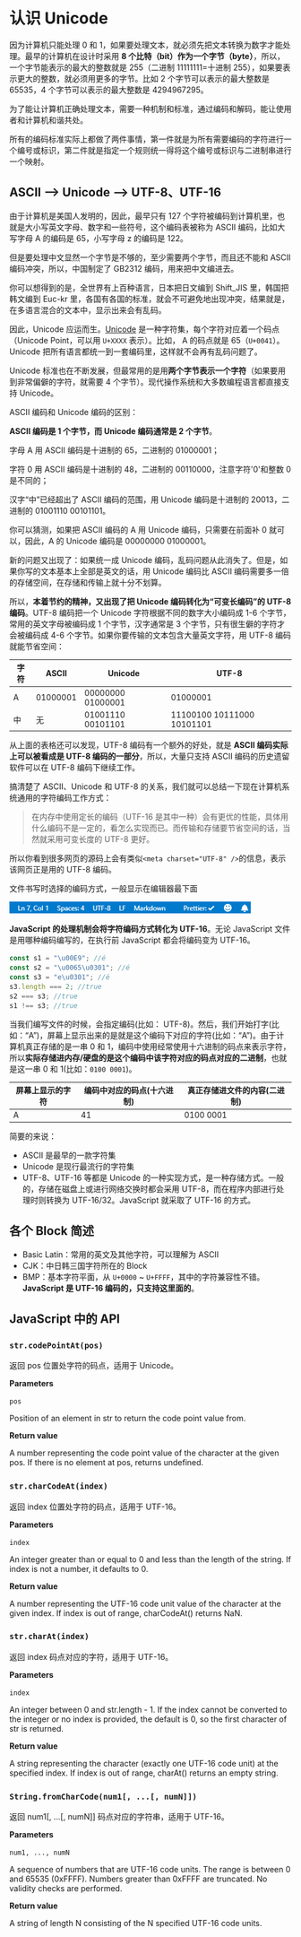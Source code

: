 # 认识 Unicode

因为计算机只能处理 0 和 1，如果要处理文本，就必须先把文本转换为数字才能处理。最早的计算机在设计时采用 **8 个比特（bit）作为一个字节（byte）**，所以，一个字节能表示的最大的整数就是 255（二进制 11111111=十进制 255），如果要表示更大的整数，就必须用更多的字节。比如 2 个字节可以表示的最大整数是 65535，4 个字节可以表示的最大整数是 4294967295。

为了能让计算机正确处理文本，需要一种机制和标准，通过编码和解码，能让使用者和计算机和谐共处。

所有的编码标准实际上都做了两件事情，第一件就是为所有需要编码的字符进行一个编号或标识，第二件就是指定一个规则统一得将这个编号或标识与二进制串进行一个映射。

## ASCII --> Unicode --> UTF-8、UTF-16

由于计算机是美国人发明的，因此，最早只有 127 个字符被编码到计算机里，也就是大小写英文字母、数字和一些符号，这个编码表被称为 ASCII 编码，比如大写字母 A 的编码是 65，小写字母 z 的编码是 122。

但是要处理中文显然一个字节是不够的，至少需要两个字节，而且还不能和 ASCII 编码冲突，所以，中国制定了 GB2312 编码，用来把中文编进去。

你可以想得到的是，全世界有上百种语言，日本把日文编到 Shift_JIS 里，韩国把韩文编到 Euc-kr 里，各国有各国的标准，就会不可避免地出现冲突，结果就是，在多语言混合的文本中，显示出来会有乱码。

因此，Unicode 应运而生。[Unicode](http://www.fileformat.info/info/unicode/index.htm) 是一种字符集，每个字符对应着一个码点（Unicode Point，可以用 `U+XXXX` 表示）。比如， A 的码点就是 65（`U+0041`）。Unicode 把所有语言都统一到一套编码里，这样就不会再有乱码问题了。

Unicode 标准也在不断发展，但最常用的是用**两个字节表示一个字符**（如果要用到非常偏僻的字符，就需要 4 个字节）。现代操作系统和大多数编程语言都直接支持 Unicode。

ASCII 编码和 Unicode 编码的区别：

**ASCII 编码是 1 个字节，而 Unicode 编码通常是 2 个字节**。

字母 A 用 ASCII 编码是十进制的 65，二进制的 01000001；

字符 0 用 ASCII 编码是十进制的 48，二进制的 00110000，注意字符'0'和整数 0 是不同的；

汉字“中”已经超出了 ASCII 编码的范围，用 Unicode 编码是十进制的 20013，二进制的 01001110 00101101。

你可以猜测，如果把 ASCII 编码的 A 用 Unicode 编码，只需要在前面补 0 就可以，因此，A 的 Unicode 编码是 00000000 01000001。

新的问题又出现了：如果统一成 Unicode 编码，乱码问题从此消失了。但是，如果你写的文本基本上全部是英文的话，用 Unicode 编码比 ASCII 编码需要多一倍的存储空间，在存储和传输上就十分不划算。

所以，**本着节约的精神，又出现了把 Unicode 编码转化为“可变长编码”的 UTF-8 编码**。UTF-8 编码把一个 Unicode 字符根据不同的数字大小编码成 1-6 个字节，常用的英文字母被编码成 1 个字节，汉字通常是 3 个字节，只有很生僻的字符才会被编码成 4-6 个字节。如果你要传输的文本包含大量英文字符，用 UTF-8 编码就能节省空间：

| 字符 | ASCII    | Unicode           | UTF-8                      |
| ---- | -------- | ----------------- | -------------------------- |
| A    | 01000001 | 00000000 01000001 | 01000001                   |
| 中   | 无       | 01001110 00101101 | 11100100 10111000 10101101 |

从上面的表格还可以发现，UTF-8 编码有一个额外的好处，就是 **ASCII 编码实际上可以被看成是 UTF-8 编码的一部分**，所以，大量只支持 ASCII 编码的历史遗留软件可以在 UTF-8 编码下继续工作。

搞清楚了 ASCII、Unicode 和 UTF-8 的关系，我们就可以总结一下现在计算机系统通用的字符编码工作方式：

> 在内存中使用定长的编码（UTF-16 是其中一种）会有更优的性能，具体用什么编码不是一定的，看怎么实现而已。而传输和存储要节省空间的话，当然就采用可变长度的 UTF-8 更好。

所以你看到很多网页的源码上会有类似`<meta charset="UTF-8" />`的信息，表示该网页正是用的 UTF-8 编码。

文件书写时选择的编码方式，一般显示在编辑器最下面

![encode-vscode](../assets/img/encode-vscode.png)

**JavaScript 的处理机制会将字符编码方式转化为 UTF-16**。无论 JavaScript 文件是用哪种编码编写的，在执行前 JavaScript 都会将编码变为 UTF-16。

```javascript
const s1 = "\u00E9"; //é
const s2 = "\u0065\u0301"; //é
const s3 = "e\u0301"; //é
s3.length === 2; //true
s2 === s3; //true
s1 !== s3; //true
```

当我们编写文件的时候，会指定编码(比如： UTF-8)。然后，我们开始打字(比如：“A”)，屏幕上显示出来的是就是这个编码下对应的字符(比如：“A”)。由于计算机真正存储的是一串 0 和 1，编码中使用经常使用十六进制的码点来表示字符，所以**实际存储进内存/硬盘的是这个编码中该字符对应的码点对应的二进制**，也就是这一串 0 和 1(比如：`0100 0001`)。

| 屏幕上显示的字符 | 编码中对应的码点(十六进制) | 真正存储进文件的内容(二进制) |
| ---------------- | -------------------------- | ---------------------------- |
| A                | 41                         | 0100 0001                    |

简要的来说：

- ASCII 是最早的一款字符集
- Unicode 是现行最流行的字符集
- UTF-8、UTF-16 等都是 Unicode 的一种实现方式，是一种存储方式。一般的，存储在磁盘上或进行网络交换时都会采用 UTF-8，而在程序内部进行处理时则转换为 UTF-16/32。JavaScript 就采取了 UTF-16 的方式。

## 各个 Block 简述

- Basic Latin：常用的英文及其他字符，可以理解为 ASCII
- CJK：中日韩三国字符所在的 Block
- BMP：基本字符平面，从 `U+0000` ~ `U+FFFF`，其中的字符兼容性不错。**JavaScript 是 UTF-16 编码的，只支持这里面的**。

## JavaScript 中的 API

### `str.codePointAt(pos)`

返回 pos 位置处字符的码点，适用于 Unicode。

**Parameters**

`pos`

Position of an element in str to return the code point value from.

**Return value**

A number representing the code point value of the character at the given pos. If there is no element at pos, returns undefined.

### `str.charCodeAt(index)`

返回 index 位置处字符的码点，适用于 UTF-16。

**Parameters**

`index`

An integer greater than or equal to 0 and less than the length of the string. If index is not a number, it defaults to 0.

**Return value**

A number representing the UTF-16 code unit value of the character at the given index. If index is out of range, charCodeAt() returns NaN.

### `str.charAt(index)`

返回 index 码点对应的字符，适用于 UTF-16。

**Parameters**

`index`

An integer between 0 and str.length - 1. If the index cannot be converted to the integer or no index is provided, the default is 0, so the first character of str is returned.

**Return value**

A string representing the character (exactly one UTF-16 code unit) at the specified index. If index is out of range, charAt() returns an empty string.

### `String.fromCharCode(num1[, ...[, numN]])`

返回 num1[, ...[, numN]] 码点对应的字符串，适用于 UTF-16。

**Parameters**

`num1, ..., numN`

A sequence of numbers that are UTF-16 code units. The range is between 0 and 65535 (0xFFFF). Numbers greater than 0xFFFF are truncated. No validity checks are performed.

**Return value**

A string of length N consisting of the N specified UTF-16 code units.
